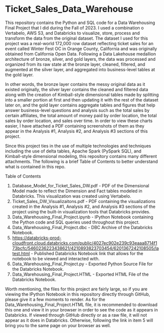 # Ticket_Sales_Data_Warehouse

This repository contains the Python and SQL code for a Data Warehousing Final Project that I did during the Fall of 2023. I used a combination o Vertabelo, AWS S3, and Databricks to visualize, store, process and transform the data from the original dataset.
The dataset I used for this project was a real-world 172,000 row dataset reflecting ticket sales for an event called Winter Fest OC in Orange County, California and was originally obtained from California Open Data.
Following a Data Lakehouse medallion architecture of bronze, silver, and gold layers, the data was processed and organized from its raw state at the bronze layer, cleaned, filtered, and augmented at the silver layer, and aggregated into business-level tables at
the gold layer.

In other words, the bronze layer contains the messy original data as it existed originally, the silver layer contains the cleaned and filtered data along with the creation of Kimball-style dimensional tables made by splitting into a smaller portion at first
and then updating it with the rest of the dataset later on, and the gold layer contains aggregate tables and figures that help answer business-level questions and analysis such as the total sales by certain affiliates, the total amount of money paid by order location,
the total sales by order location, and sales over time. In order to view these charts easier, I have attached a PDF containing screenshots of them as they appear in the Analysis #1, Analysis #2, and Analysis #3 sections of this project.

Since this project ties in the use of multiple technologies and techniques including the use of delta tables, Apache Spark (PySpark SQL), and Kimball-style dimensional modeling, this repository contains many different attachments. The following is a brief Table of Contents
to better understand what is contained in this repo.

Table of Contents
1) Database_Model_for_Ticket_Sales_DW.pdf - PDF of the Dimensional Model made to reflect the Dimension and Fact tables modeled in Databricks. This visualization was created using Vertabelo.
2) Ticket_Sales_DW_Visualizaitons.pdf - PDF containing the visualizations created in the Analysis #1, Analysis #2, and Analysis #3 sections of the project using the built-in visualization tools that Databricks provides.
3) Data_Warehousing_Final_Project.ipynb - IPython Notebook containing the Python code and SQL queries used throughout this project.
4) Data_Warehousing_Final_Project.dbc - DBC Archive of the Databricks Notebook.
5) https://databricks-prod-cloudfront.cloud.databricks.com/public/4027ec902e239c93eaaa8714f173bcfc/5460236223438621/4210893823703454/6201367242108505/latest.html - Published Databricks Notebook link that allows for the notebook to be viewed and interacted with.
6) Data_Warehousing_Final_Project.py - Exported Python Source File for the Databricks Notebook.
7) Data_Warehousing_Final_Project.HTML - Exported HTML File of the Databricks Notebook.

Worth mentioning, the files for this project are fairly large, so if you are viewing the IPython Notebook in this repository directly through GitHub, please give it a few moments to render.
As for the Data_Warehousing_Final_Project.HTML file, it is recommended to download this one and view it in your browser in order to see the code as it appears in Databricks.
If viewed through GitHub directly or as a raw file, it will not appear as it does in Databricks.
Otherwise, following the link in item 5 will bring you to the same page on your browser as well.
